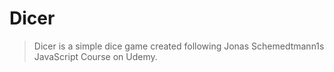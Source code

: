 # Dicer

> Dicer is a simple dice game created following Jonas Schemedtmann1s JavaScript Course on Udemy.
